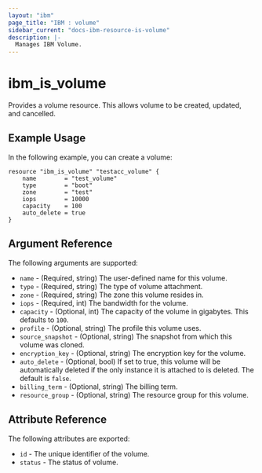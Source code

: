 ```yaml
---
layout: "ibm"
page_title: "IBM : volume"
sidebar_current: "docs-ibm-resource-is-volume"
description: |-
  Manages IBM Volume.
---
```


# ibm\_is_volume

Provides a volume resource. This allows volume to be created, updated, and cancelled.


## Example Usage

In the following example, you can create a volume:

```hcl
resource "ibm_is_volume" "testacc_volume" {
    name 		= "test_volume"
    type 		= "boot"
    zone 		= "test"
    iops 		= 10000
    capacity    = 100
    auto_delete = true
}

```

## Argument Reference

The following arguments are supported:

* `name` - (Required, string) The user-defined name for this volume.
* `type` - (Required, string) The type of volume attachment.
* `zone` - (Required, string)  The zone this volume resides in.
* `iops` - (Required, int) The bandwidth for the volume.
* `capacity` - (Optional, int) The capacity of the volume in gigabytes. This defaults to `100`.
* `profile` - (Optional, string) The profile this volume uses.
* `source_snapshot` - (Optional, string) The snapshot from which this volume was cloned.
* `encryption_key` - (Optional, string) The encryption key for the volume.
* `auto_delete` - (Optional, bool) If set to true, this volume will be automatically deleted if the only instance it is attached to is deleted. The default is `false`.
* `billing_term` - (Optional, string) The billing term.
* `resource_group` - (Optional, string) The resource group for this volume.

## Attribute Reference

The following attributes are exported:

* `id` - The unique identifier of the volume.
* `status` - The status of volume.